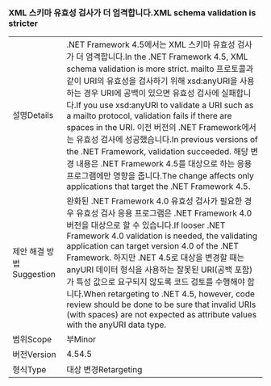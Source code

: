 ### <a name="xml-schema-validation-is-stricter"></a><span data-ttu-id="f9afb-101">XML 스키마 유효성 검사가 더 엄격합니다.</span><span class="sxs-lookup"><span data-stu-id="f9afb-101">XML schema validation is stricter</span></span>

|   |   |
|---|---|
|<span data-ttu-id="f9afb-102">설명</span><span class="sxs-lookup"><span data-stu-id="f9afb-102">Details</span></span>|<span data-ttu-id="f9afb-103">.NET Framework 4.5에서는 XML 스키마 유효성 검사가 더 엄격합니다.</span><span class="sxs-lookup"><span data-stu-id="f9afb-103">In the .NET Framework 4.5, XML schema validation is more strict.</span></span> <span data-ttu-id="f9afb-104">mailto 프로토콜과 같이 URI의 유효성을 검사하기 위해 xsd:anyURI을 사용하는 경우 URI에 공백이 있으면 유효성 검사에 실패합니다.</span><span class="sxs-lookup"><span data-stu-id="f9afb-104">If you use xsd:anyURI to validate a URI such as a mailto protocol, validation fails if there are spaces in the URI.</span></span> <span data-ttu-id="f9afb-105">이전 버전의 .NET Framework에서는 유효성 검사에 성공했습니다.</span><span class="sxs-lookup"><span data-stu-id="f9afb-105">In previous versions of the .NET Framework, validation succeeded.</span></span> <span data-ttu-id="f9afb-106">해당 변경 내용은 .NET Framework 4.5를 대상으로 하는 응용 프로그램에만 영향을 줍니다.</span><span class="sxs-lookup"><span data-stu-id="f9afb-106">The change affects only applications that target the .NET Framework 4.5.</span></span>|
|<span data-ttu-id="f9afb-107">제안 해결 방법</span><span class="sxs-lookup"><span data-stu-id="f9afb-107">Suggestion</span></span>|<span data-ttu-id="f9afb-108">완화된 .NET Framework 4.0 유효성 검사가 필요한 경우 유효성 검사 응용 프로그램은 .NET Framework 4.0 버전을 대상으로 할 수 있습니다.</span><span class="sxs-lookup"><span data-stu-id="f9afb-108">If looser .NET Framework 4.0 validation is needed, the validating application can target version 4.0 of the .NET Framework.</span></span> <span data-ttu-id="f9afb-109">하지만 .NET 4.5로 대상을 변경할 때는 anyURI 데이터 형식을 사용하는 잘못된 URI(공백 포함)가 특성 값으로 요구되지 않도록 코드 검토를 수행해야 합니다.</span><span class="sxs-lookup"><span data-stu-id="f9afb-109">When retargeting to .NET 4.5, however, code review should be done to be sure that invalid URIs (with spaces) are not expected as attribute values with the anyURI data type.</span></span>|
|<span data-ttu-id="f9afb-110">범위</span><span class="sxs-lookup"><span data-stu-id="f9afb-110">Scope</span></span>|<span data-ttu-id="f9afb-111">부</span><span class="sxs-lookup"><span data-stu-id="f9afb-111">Minor</span></span>|
|<span data-ttu-id="f9afb-112">버전</span><span class="sxs-lookup"><span data-stu-id="f9afb-112">Version</span></span>|<span data-ttu-id="f9afb-113">4.5</span><span class="sxs-lookup"><span data-stu-id="f9afb-113">4.5</span></span>|
|<span data-ttu-id="f9afb-114">형식</span><span class="sxs-lookup"><span data-stu-id="f9afb-114">Type</span></span>|<span data-ttu-id="f9afb-115">대상 변경</span><span class="sxs-lookup"><span data-stu-id="f9afb-115">Retargeting</span></span>|

